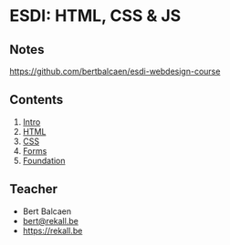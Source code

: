 # ESDI: HTML, CSS & JS

## Notes

https://github.com/bertbalcaen/esdi-webdesign-course

## Contents

1. [Intro](01_intro.md)
2. [HTML](02_html.md)
3. [CSS](03_css.md)
4. [Forms](04_forms.md)
5. [Foundation](05_foundation.md)

## Teacher

- Bert Balcaen
- bert@rekall.be
- https://rekall.be